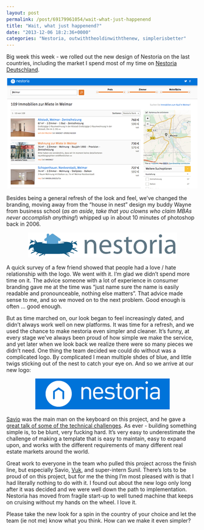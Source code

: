 ```yaml
---
layout: post
permalink: /post/69179961054/wait-what-just-happenend
title: "Wait, what just happenend?"
date: "2013-12-06 18:2:36+0000"
categories: "Nestoria, outwiththeoldinwiththenew, simplerisbetter"
---
```

Big week this week - we rolled out the new design of Nestoria on the last countries, including the market I spend most of my time on <a href="http://www.nestoria.de">Nestoria Deutschland</a>.


<a href="http://www.nestoria.de/immobilien/mieten/weimar"><center><img src="/img/blog/mxe8v5fByx1ravz8f.png"/></center></a>



Besides being a general refresh of the look and feel, we&rsquo;ve changed the branding, moving away from the &ldquo;house in nest&rdquo; design my buddy Wayne from business school (<em>as an aside, take that you clowns who claim MBAs never accomplish anything!</em>) whipped up in about 10 minutes of photoshop back in 2006.


<center><img src="/img/blog/mxe8yoDsZE1ravz8f.png"/></center>



A quick survey of a few friend showed that people had a love / hate relationship with the logo. We went with it. I&rsquo;m glad we didn&rsquo;t spend more time on it. The advice someone with a lot of experience in consumer branding gave me at the time was &ldquo;just name sure the name is easily readable and pronounceable, nothing else matters&rdquo;. That advice made sense to me, and so we moved on to the next problem. Good enough is often &hellip; good enough. 


But as time marched on, our look began to feel increasingly dated, and didn&rsquo;t always work well on new platforms. It was time for a refresh, and we used the chance to make nestoria even simpler and cleaner. It&rsquo;s funny, at every stage we&rsquo;ve always been proud of how simple we make the service, and yet later when we look back we realize there were so many pieces we didn&rsquo;t need. One thing the team decided we could do without was a complicated logo. By complicated I mean multiple shdes of blue, and little twigs sticking out of the nest to catch your eye on. And so we arrive at our new logo:


<center><img src="/img/blog/mxe9md23Yl1ravz8f.png"/></center>


<a href="https://twitter.com/darksmo">Savio</a> was the main man on the keyboard on this project, and he gave a <a href="http://www.slideshare.net/lokku/nestoria-new-design">great talk of some of the technical challenges</a>. As ever - building something simple is, to be blunt, very fucking hard. It&rsquo;s very easy to underestimate the challenge of making a template that is easy to maintain, easy to expand upon, and works with the different requirements of many different real estate markets around the world. 


Great work to everyone in the team who pulled this project across the finish line, but especially Savio, <a href="https://twitter.com/vtri">Vuk</a>, and super-intern Sunil. There&rsquo;s lots to be proud of on this project, but for me the thing I&rsquo;m most pleased with is that I had literally nothing to do with it. I found out about the new logo only long after it was decided and we were well down the path to implementation. Nestoria has moved from fragile start-up to well tuned machine that keeps on cruising without my hands on the wheel. I love it.


Please take the new look for a spin in the country of your choice and let the team (ie not me) know what you think. How can we make it even simpler?
